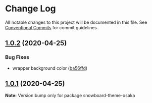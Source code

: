 # Change Log

All notable changes to this project will be documented in this file.
See [Conventional Commits](https://conventionalcommits.org) for commit guidelines.

## [1.0.2](https://github.com/bukalapak/snowboard/compare/snowboard-theme-osaka@1.0.1...snowboard-theme-osaka@1.0.2) (2020-04-25)


### Bug Fixes

* wrapper background color ([ba56ffd](https://github.com/bukalapak/snowboard/commit/ba56ffd6cddb13cc243a891909f6374bc99faa9b))





## [1.0.1](https://github.com/bukalapak/snowboard/compare/snowboard-theme-osaka@1.0.0...snowboard-theme-osaka@1.0.1) (2020-04-25)

**Note:** Version bump only for package snowboard-theme-osaka
